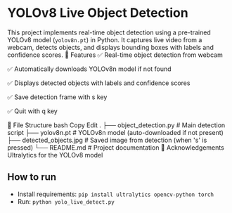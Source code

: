 # YOLOv8 Live Object Detection

This project implements real-time object detection using a pre-trained YOLOv8 model (`yolov8n.pt`) in Python. It captures live video from a webcam, detects objects, and displays bounding boxes with labels and confidence scores.
📂 Features ✅ Real-time object detection from webcam

✅ Automatically downloads YOLOv8n model if not found

✅ Displays detected objects with labels and confidence scores

✅ Save detection frame with s key

✅ Quit with q key

📁 File Structure bash Copy Edit . ├── object_detection.py # Main detection script ├── yolov8n.pt # YOLOv8n model (auto-downloaded if not present) ├── detected_objects.jpg # Saved image from detection (when 's' is pressed) └── README.md # Project documentation 🙌 Acknowledgements Ultralytics for the YOLOv8 model

## How to run
- Install requirements: `pip install ultralytics opencv-python torch`
- Run: `python yolo_live_detect.py`
